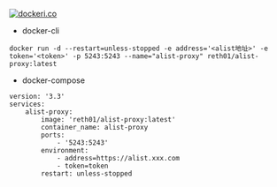 [![dockeri.co](https://dockerico.blankenship.io/image/reth01/alist-proxy)](https://hub.docker.com/r/reth01/alist-proxy)

- docker-cli
```
docker run -d --restart=unless-stopped -e address='<alist地址>' -e token='<token>' -p 5243:5243 --name="alist-proxy" reth01/alist-proxy:latest
```

- docker-compose
```
version: '3.3'
services:
    alist-proxy:
        image: 'reth01/alist-proxy:latest'
        container_name: alist-proxy
        ports:
            - '5243:5243'
        environment:
            - address=https://alist.xxx.com
            - token=token      
        restart: unless-stopped
```